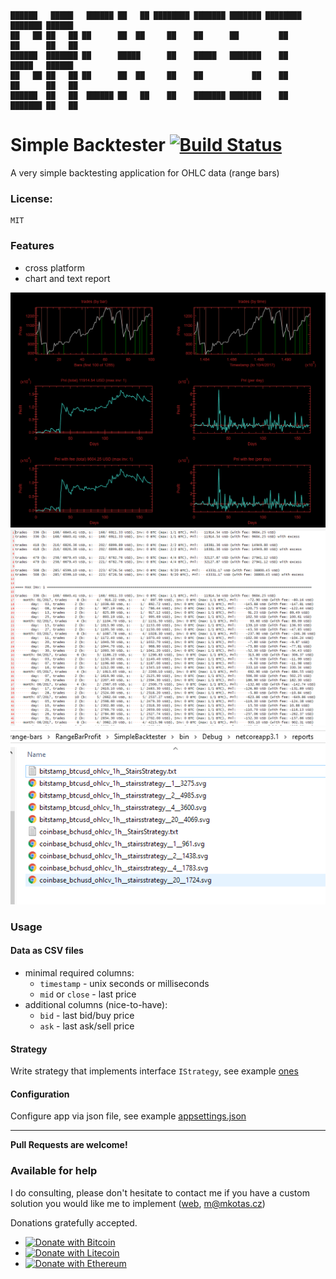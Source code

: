 ```
██████   █████   ██████ ██   ██ ████████ ███████ ███████ ████████ ███████ ██████ 
██   ██ ██   ██ ██      ██  ██     ██    ██      ██         ██    ██      ██   ██
██████  ███████ ██      █████      ██    █████   ███████    ██    █████   ██████ 
██   ██ ██   ██ ██      ██  ██     ██    ██           ██    ██    ██      ██   ██
██████  ██   ██  ██████ ██   ██    ██    ███████ ███████    ██    ███████ ██   ██
```

# Simple Backtester [![Build Status](https://travis-ci.com/Marfusios/simple-backtester.svg?branch=master)](https://travis-ci.com/github/Marfusios/simple-backtester) 

A very simple backtesting application for OHLC data (range bars)

### License: 
    MIT

### Features

* cross platform
* chart and text report

![Chart report](docs/report_chart.png) 
![Text report](docs/report_text.png)
![Artefacts](docs/artefacts.png)

### Usage

#### Data as CSV files
* minimal required columns: 
    * `timestamp` - unix seconds or milliseconds
    * `mid` or `close` - last price
* additional columns (nice-to-have):
    * `bid` - last bid/buy price
    * `ask` - last ask/sell price

#### Strategy
Write strategy that implements interface `IStrategy`, see example [ones](SimpleBacktester/Strategies)

#### Configuration
Configure app via json file, see example [appsettings.json](SimpleBacktester/appsettings.json)


---

**Pull Requests are welcome!**


### Available for help
I do consulting, please don't hesitate to contact me if you have a custom solution you would like me to implement ([web](http://mkotas.cz/), 
<m@mkotas.cz>)

Donations gratefully accepted.
* [![Donate with Bitcoin](https://en.cryptobadges.io/badge/small/1HfxKZhvm68qK3gE8bJAdDBWkcZ2AFs9pw)](https://en.cryptobadges.io/donate/1HfxKZhvm68qK3gE8bJAdDBWkcZ2AFs9pw)
* [![Donate with Litecoin](https://en.cryptobadges.io/badge/small/LftdENE8DTbLpV6RZLKLdzYzVU82E6dz4W)](https://en.cryptobadges.io/donate/LftdENE8DTbLpV6RZLKLdzYzVU82E6dz4W)
* [![Donate with Ethereum](https://en.cryptobadges.io/badge/small/0xb9637c56b307f24372cdcebd208c0679d4e48a47)](https://en.cryptobadges.io/donate/0xb9637c56b307f24372cdcebd208c0679d4e48a47)
